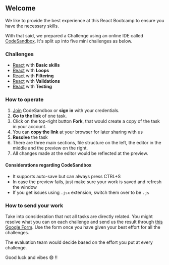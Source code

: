 ## Welcome
We like to provide the best experience at this React Bootcamp to ensure you have the necessary skills.

With that said, we prepared a Challenge using an online IDE called [CodeSandbox](https://codesandbox.io/ide). It's split up into five mini challenges as below.

### Challenges
- [React](https://codesandbox.io/s/react-challenge-1-template-sgyjm?file=/README.md) with **Basic skills**
- [React](https://codesandbox.io/s/react-challenge-2-8wdkb?file=/src/README.md) with **Loops**
- [React](https://codesandbox.io/s/react-challenge-3-challenge-xr5cp?file=/README.md) with **Filtering**
- [React](https://codesandbox.io/s/pokemon-name-challenge-template-bj51c?file=/README.md) with **Validations**
- [React](https://codesandbox.io/s/react-challenge-5-ybvrq?file=/README.md) with **Testing**

### How to operate
1. [Join](https://codesandbox.io/signin) CodeSandbox or **sign in** with your credentials.
2. **Go to the link** of one task.
3. Click on the top-right button **Fork**, that would create a copy of the task in your account.
4. You can **copy the link** at your browser for later sharing with us
5. **Resolve** the task
6. There are three main sections, file structure on the left, the editor in the middle and the preview on the right.
7. All changes made at the editor would be reflected at the preview.

#### Considerations regarding CodeSandbox
- It supports auto-save but can always press CTRL+S
- In case the preview fails, just make sure your work is saved and refresh the window
- If you get issues using `.jsx` extension, switch them over to be `.js`

### How to send your work
Take into consideration that not all tasks are directly related. You might resolve what you can on each challenge and send us the result through [this Google Form](https://docs.google.com/forms/d/e/1FAIpQLSfAxUnF0YiWMMrNVlppuCbKnpAaBGN6mu4nxZAuzFDvrB4mMg/viewform).  Use the form once you have given your best effort for all the challenges.

The evaluation team would decide based on the effort you put at every challenge.

Good luck and vibes 😄 !!
